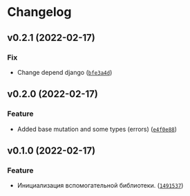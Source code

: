 # Changelog

<!--next-version-placeholder-->

## v0.2.1 (2022-02-17)
### Fix
* Change depend django ([`bfe3a4d`](https://github.com/devind-team/devind-django-helpers/commit/bfe3a4d28861d18a60cac7c642ec16f11f66d57c))

## v0.2.0 (2022-02-17)
### Feature
* Added base mutation and some types (errors) ([`e4f0e88`](https://github.com/devind-team/devind-django-helpers/commit/e4f0e889c3415b9b18a8cc8bb74c445bb14e9da3))

## v0.1.0 (2022-02-17)
### Feature
* Инициализация вспомогательной библиотеки. ([`1491537`](https://github.com/devind-team/devind-django-helpers/commit/1491537fe708f5775ecc58058dd07bace18f38ad))
